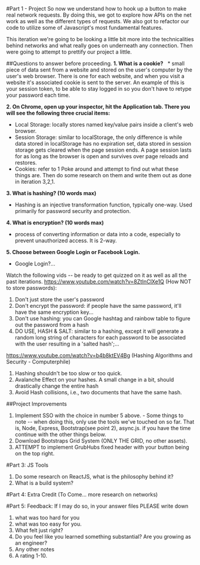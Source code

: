 #Part 1 - Project
So now we understand how to hook up a button to make real network requests. By doing this, we got to explore how APIs on the net work as well as the different types of requests. 
We also got to refactor our code to utilize some of Javascript's most fundamental features.

This iteration we're going to be looking a little bit more into the technicalities behind networks and what really goes on underneath any connection. Then were going to attempt to prettify our project a little.

##Questions to answer before proceeding.
__1. What is a cookie?__
   * small piece of data sent from a website and stored on the user's computer by the user's web browser. There is one for each website, and when you visit a website it's associated cookie is sent to the server. An example of this is your session token, to be able to stay logged in so you don't have to retype your password each time.
   
__2. On Chrome, open up your inspector, hit the Application tab. There you will see the following three crucial items:__
   * Local Storage: locally stores named key/value pairs inside a client's web browser.
   * Session Storage: similar to localStorage, the only difference is while data stored in localStorage has no expiration set, data stored in session storage gets cleared when the page session ends. A page session lasts for as long as the browser is open and survives over page reloads and restores.
   * Cookies: refer to 1
   Poke around and attempt to find out what these things are. Then do some research on them and write them out as done in iteration 3,2,1.
    
__3. What is hashing? (10 words max)__
   * Hashing is an injective transformation function, typically one-way. Used primarily for password security and protection.
   
__4. What is encryption? (10 words max)__
   * process of converting information or data into a code, especially to prevent unauthorized access. It is 2-way.
   
__5. Choose between Google Login or Facebook Login.__
   * Google Login?...

Watch the following vids -- be ready to get quizzed on it as well as all the past iterations.
https://www.youtube.com/watch?v=8ZtInClXe1Q (How NOT to store passwords):
   1. Don't just store the user's password
   2. Don't encrypt the password: if people have the same password, it'll have the same encryption key...
   3. Don't use hashing: you can Google hashtag and rainbow table to figure out the password from a hash
   4. DO USE, HASH & SALT: similar to a hashing, except it will generate a random long string of characters for each password to be associated with the user resulting in a 'salted hash';...
      
https://www.youtube.com/watch?v=b4b8ktEV4Bg (Hashing Algorithms and Security - Computerphile)
   1. Hashing shouldn't be too slow or too quick.
   2. Avalanche Effect on your hashes. A small change in a bit, should drastically change the entire hash
   3. Avoid Hash collisions, i.e., two documents that have the same hash.

##Project Improvements
1. Implement SSO with the choice in number 5 above.  - Some things to note -- when doing this, only use the tools we've touched on so far. That is, Node, Express, Bootstrap(see point 2), async.js.
if you have the time continue with the other things below.
2. Download Bootstraps Grid System (ONLY THE GRID, no other assets).
3. ATTEMPT to implement GrubHubs fixed header with your button being on the top right. 

#Part 3: JS Tools
1. Do some research on ReactJS, what is the philosophy behind it? 
2. What is a build system? 


#Part 4: Extra Credit (To Come... more research on networks)

#Part 5: Feedback:
If I may do so, in your answer files PLEASE write down 
1. what was too hard for you
2. what was too easy for you. 
3. What felt just right? 
4. Do you feel like you learned something substantial? Are you growing as an engineer? 
5. Any other notes
6. A rating 1-10.

